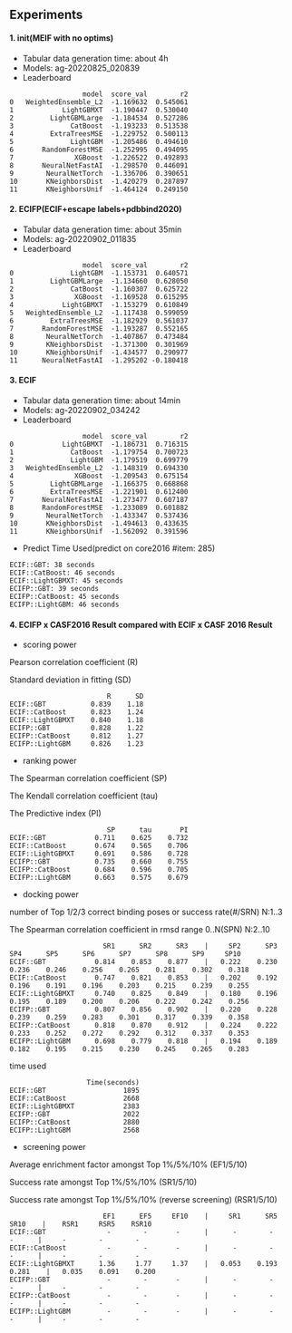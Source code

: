 ## Experiments
#### 1. init(MEIF with no optims)
- Tabular data generation time: about 4h
- Models: ag-20220825_020839
- Leaderboard
```angular2html
                  model  score_val        r2
0   WeightedEnsemble_L2  -1.169632  0.545061
1            LightGBMXT  -1.190447  0.530040
2         LightGBMLarge  -1.184534  0.527286
3              CatBoost  -1.193233  0.513538
4         ExtraTreesMSE  -1.229752  0.500113
5              LightGBM  -1.205486  0.494610
6       RandomForestMSE  -1.252995  0.494095
7               XGBoost  -1.226522  0.492893
8       NeuralNetFastAI  -1.298570  0.446091
9        NeuralNetTorch  -1.336706  0.390651
10       KNeighborsDist  -1.420279  0.287897
11       KNeighborsUnif  -1.464124  0.249150
```

#### 2. ECIFP(ECIF+escape labels+pdbbind2020)
- Tabular data generation time: about 35min
- Models: ag-20220902_011835
- Leaderboard
```angular2html
                  model  score_val        r2
0              LightGBM  -1.153731  0.640571
1         LightGBMLarge  -1.134660  0.628050
2              CatBoost  -1.160307  0.625722
3               XGBoost  -1.169528  0.615295
4            LightGBMXT  -1.153279  0.610849
5   WeightedEnsemble_L2  -1.117438  0.599059
6         ExtraTreesMSE  -1.182929  0.561037
7       RandomForestMSE  -1.193287  0.552165
8        NeuralNetTorch  -1.407867  0.473484
9        KNeighborsDist  -1.371300  0.301969
10       KNeighborsUnif  -1.434577  0.290977
11      NeuralNetFastAI  -1.295202 -0.180418
```

#### 3. ECIF
- Tabular data generation time: about 14min
- Models: ag-20220902_034242
- Leaderboard
```angular2html
                  model  score_val        r2
0            LightGBMXT  -1.186731  0.716315
1              CatBoost  -1.179754  0.700723
2              LightGBM  -1.179519  0.699779
3   WeightedEnsemble_L2  -1.148319  0.694330
4               XGBoost  -1.209543  0.675154
5         LightGBMLarge  -1.166375  0.668868
6         ExtraTreesMSE  -1.221901  0.612400
7       NeuralNetFastAI  -1.273477  0.607187
8       RandomForestMSE  -1.233089  0.601882
9        NeuralNetTorch  -1.433347  0.537436
10       KNeighborsDist  -1.494613  0.433635
11       KNeighborsUnif  -1.562092  0.391596
```

- Predict Time Used(predict on core2016 #item: 285)
```angular2html
ECIF::GBT: 38 seconds
ECIF::CatBoost: 46 seconds
ECIF::LightGBMXT: 45 seconds
ECIFP::GBT: 39 seconds
ECIFP::CatBoost: 45 seconds
ECIFP::LightGBM: 46 seconds
```

#### 4. ECIFP x CASF2016 Result compared with ECIF x CASF 2016 Result

- scoring power

Pearson correlation coefficient (R)

Standard deviation in fitting (SD)
```angular2html
                        R      SD
ECIF::GBT           0.839    1.18
ECIF::CatBoost      0.823    1.24
ECIF::LightGBMXT    0.840    1.18
ECIFP::GBT          0.828    1.22
ECIFP::CatBoost     0.812    1.27
ECIFP::LightGBM     0.826    1.23
```

- ranking power

The Spearman correlation coefficient (SP) 

The Kendall correlation coefficient (tau) 

The Predictive index (PI) 

```angular2html
                        SP      tau       PI
ECIF::GBT            0.711    0.625    0.732
ECIF::CatBoost       0.674    0.565    0.706
ECIF::LightGBMXT     0.691    0.586    0.728
ECIFP::GBT           0.735    0.660    0.755
ECIFP::CatBoost      0.684    0.596    0.705
ECIFP::LightGBM      0.663    0.575    0.679
```

- docking power

number of Top 1/2/3 correct binding poses or success rate(#/SRN) N:1..3

The Spearman correlation coefficient in rmsd range 0..N(SPN) N:2..10


```angular2html
                       SR1      SR2      SR3    |     SP2      SP3      SP4      SP5      SP6      SP7      SP8      SP9     SP10
ECIF::GBT            0.814    0.853    0.877    |   0.222    0.230    0.236    0.246    0.256    0.265    0.281    0.302    0.318
ECIF::CatBoost       0.747    0.821    0.853    |   0.202    0.192    0.196    0.191    0.196    0.203    0.215    0.239    0.255
ECIF::LightGBMXT     0.740    0.825    0.849    |   0.180    0.196    0.195    0.189    0.200    0.206    0.222    0.242    0.256
ECIFP::GBT           0.807    0.856    0.902    |   0.220    0.228    0.239    0.259    0.283    0.301    0.317    0.339    0.358
ECIFP::CatBoost      0.818    0.870    0.912    |   0.224    0.222    0.233    0.252    0.272    0.292    0.312    0.337    0.353
ECIFP::LightGBM      0.698    0.779    0.818    |   0.194    0.189    0.182    0.195    0.215    0.230    0.245    0.265    0.283
```

time used
```angular2html
                   Time(seconds)
ECIF::GBT                   1895
ECIF::CatBoost              2668
ECIF::LightGBMXT            2383
ECIFP::GBT                  2022
ECIFP::CatBoost             2880
ECIFP::LightGBM             2568
```

- screening power

Average enrichment factor amongst Top 1%/5%/10% (EF1/5/10)

Success rate amongst Top 1%/5%/10% (SR1/5/10)

Success rate amongst Top 1%/5%/10% (reverse screening) (RSR1/5/10)
```angular2html
                       EF1      EF5     EF10    |     SR1      SR5     SR10    |    RSR1     RSR5    RSR10
ECIF::GBT               -        -       -      |      -        -       -      |     -        -        -
ECIF::CatBoost          -        -       -      |      -        -       -      |     -        -        -
ECIF::LightGBMXT      1.36     1.77     1.37    |   0.053    0.193    0.281    |   0.035    0.091    0.200
ECIFP::GBT              -        -       -      |      -        -       -      |     -        -        -
ECIFP::CatBoost         -        -       -      |      -        -       -      |     -        -        -
ECIFP::LightGBM         -        -       -      |      -        -       -      |     -        -        -
```
